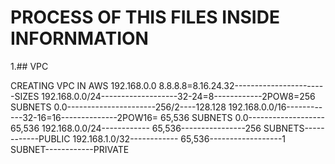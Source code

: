 # PROCESS OF THIS FILES INSIDE INFORNMATION
1.## VPC

CREATING VPC IN AWS
192.168.0.0
8.8.8.8=8.16.24.32-----------------------SIZES
192.168.0.0/24-------------------32-24=8------------2POW8=256 SUBNETS
0.0----------------------256/2----128.128
192.168.0.0/16------------32-16=16--------------2POW16=	65,536 SUBNETS
0.0-------------------	65,536
192.168.0.0/24------------	65,536----------------256 SUBNETS------------PUBLIC
192.168.1.0/32------------	65,536------------------1 SUBNET------------PRIVATE


